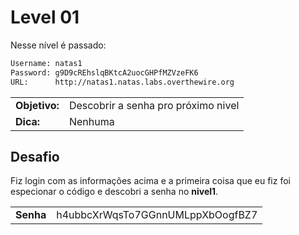 # Level 01

Nesse nível é passado:

```bash
Username: natas1
Password: g9D9cREhslqBKtcA2uocGHPfMZVzeFK6
URL:      http://natas1.natas.labs.overthewire.org
```

|   |   |   
|---|---|
| **Objetivo:**  |  Descobrir a senha pro próximo nivel |  
| **Dica:**      |  Nenhuma |


## Desafio

Fiz login com as informações acima e a primeira coisa que eu fiz foi especionar o código e descobri a senha no **nivel1**.

|  |  |
|--|--|
|**Senha**| h4ubbcXrWqsTo7GGnnUMLppXbOogfBZ7 |